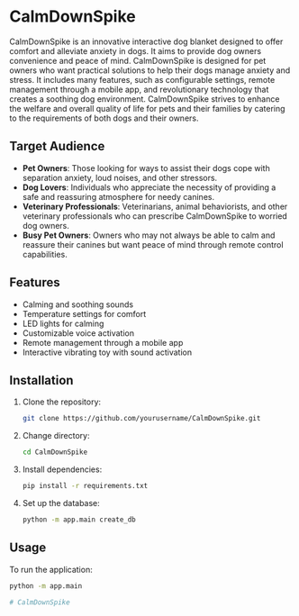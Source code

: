 # CalmDownSpike

CalmDownSpike is an innovative interactive dog blanket designed to offer comfort and alleviate anxiety in dogs. It aims to provide dog owners convenience and peace of mind. CalmDownSpike is designed for pet owners who want practical solutions to help their dogs manage anxiety and stress. It includes many features, such as configurable settings, remote management through a mobile app, and revolutionary technology that creates a soothing dog environment. CalmDownSpike strives to enhance the welfare and overall quality of life for pets and their families by catering to the requirements of both dogs and their owners.

## Target Audience

- **Pet Owners**: Those looking for ways to assist their dogs cope with separation anxiety, loud noises, and other stressors.
- **Dog Lovers**: Individuals who appreciate the necessity of providing a safe and reassuring atmosphere for needy canines.
- **Veterinary Professionals**: Veterinarians, animal behaviorists, and other veterinary professionals who can prescribe CalmDownSpike to worried dog owners.
- **Busy Pet Owners**: Owners who may not always be able to calm and reassure their canines but want peace of mind through remote control capabilities.

## Features

- Calming and soothing sounds
- Temperature settings for comfort
- LED lights for calming
- Customizable voice activation
- Remote management through a mobile app
- Interactive vibrating toy with sound activation

## Installation

1. Clone the repository:
    ```sh
    git clone https://github.com/yourusername/CalmDownSpike.git
    ```

2. Change directory:
    ```sh
    cd CalmDownSpike
    ```

3. Install dependencies:
    ```sh
    pip install -r requirements.txt
    ```

4. Set up the database:
    ```sh
    python -m app.main create_db
    ```

## Usage

To run the application:
```sh
python -m app.main

#   C a l m D o w n S p i k e 
 
 
